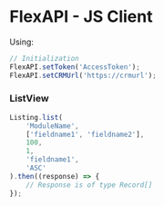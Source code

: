 # FlexAPI - JS Client

Using:

```js
// Initialization
FlexAPI.setToken('AccessToken');
FlexAPI.setCRMUrl('https://crmurl');
```

### ListView
```js
Listing.list(
    'ModuleName',
    ['fieldname1', 'fieldname2'],
    100,
    1,
    'fieldname1',
    'ASC'
).then((response) => {
    // Response is of type Record[]
});

```
